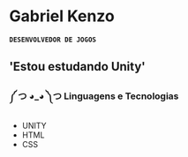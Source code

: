 # Gabriel Kenzo

**`DESENVOLVEDOR DE JOGOS`**

## 'Estou estudando Unity'

### ༼ つ ◕_◕ ༽つ Linguagens e Tecnologias
<ul>
  <li> UNITY </li>
  <li> HTML </li>
  <li> CSS </li>
</ul>
